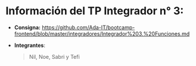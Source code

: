 # Información del TP Integrador n° 3:

- **Consigna:**
  https://github.com/Ada-IT/bootcamp-frontend/blob/master/integradores/Integrador%203.%20Funciones.md

- **Integrantes**:
  > Nil, Noe, Sabri y Tefi
